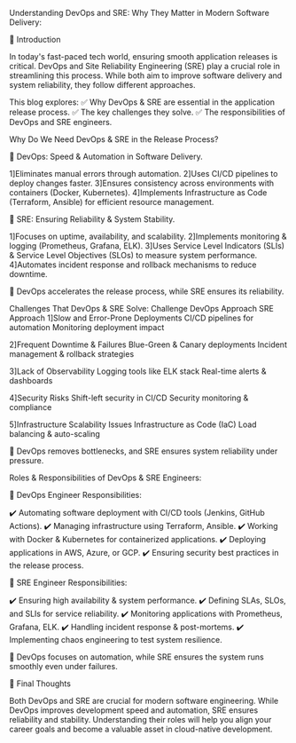 Understanding DevOps and SRE: Why They Matter in Modern Software Delivery:

🚀 Introduction

In today's fast-paced tech world, ensuring smooth application releases is critical. DevOps and Site Reliability Engineering (SRE) play a crucial role in streamlining this process. While both aim to improve software delivery and system reliability, they follow different approaches.

This blog explores:
✅ Why DevOps & SRE are essential in the application release process.
✅ The key challenges they solve.
✅ The responsibilities of DevOps and SRE engineers.

Why Do We Need DevOps & SRE in the Release Process?

🔹 DevOps: Speed & Automation in Software Delivery.



1]Eliminates manual errors through automation.
2]Uses CI/CD pipelines to deploy changes faster.
3]Ensures consistency across environments with containers (Docker, Kubernetes).
4]Implements Infrastructure as Code (Terraform, Ansible) for efficient resource management.



🔹 SRE: Ensuring Reliability & System Stability.



1]Focuses on uptime, availability, and scalability.
2]Implements monitoring & logging (Prometheus, Grafana, ELK).
3]Uses Service Level Indicators (SLIs) & Service Level Objectives (SLOs) to measure system performance.
4]Automates incident response and rollback mechanisms to reduce downtime.



🔸 DevOps accelerates the release process, while SRE ensures its reliability.



Challenges That DevOps & SRE Solve:
  Challenge                             DevOps Approach                       SRE Approach
1]Slow and Error-Prone Deployments      CI/CD pipelines for automation       Monitoring deployment impact 

2]Frequent Downtime & Failures          Blue-Green & Canary deployments      Incident management & rollback strategies

3]Lack of Observability                 Logging tools like ELK stack         Real-time alerts & dashboards

4]Security Risks                        Shift-left security in CI/CD         Security monitoring & compliance

5]Infrastructure Scalability Issues     Infrastructure as Code (IaC)         Load balancing & auto-scaling



🔸 DevOps removes bottlenecks, and SRE ensures system reliability under pressure.

 Roles & Responsibilities of DevOps & SRE Engineers:
 
 🔹 DevOps Engineer Responsibilities:



✔️ Automating software deployment with CI/CD tools (Jenkins, GitHub Actions).
✔️ Managing infrastructure using Terraform, Ansible.
✔️ Working with Docker & Kubernetes for containerized applications.
✔️ Deploying applications in AWS, Azure, or GCP.
✔️ Ensuring security best practices in the release process.



🔹 SRE Engineer Responsibilities:


✔️ Ensuring high availability & system performance.
✔️ Defining SLAs, SLOs, and SLIs for service reliability.
✔️ Monitoring applications with Prometheus, Grafana, ELK.
✔️ Handling incident response & post-mortems.
✔️ Implementing chaos engineering to test system resilience.

🔸 DevOps focuses on automation, while SRE ensures the system runs smoothly even under failures.

🚀 Final Thoughts

Both DevOps and SRE are crucial for modern software engineering. While DevOps improves development speed and automation, SRE ensures reliability and stability. Understanding their roles will help you align your career goals and become a valuable asset in cloud-native development.
 
